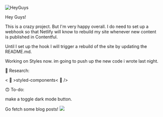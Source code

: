 ![HeyGuys](https://git.io/HeyGuys) 

Hey Guys!


This is a crazy project. But I'm very happy overall. I do need to set up a webhook so that Netlify will know to rebuild my site whenever new content is published in Contentful.

Until I set up the hook I will trigger a rebuild of the site by updating the README.md.

Working on Styles now. im going to push up the new code i wrote last night.


🧐  Research: 


< 💅 >styled-components< 💅 />



🙃  To-do: 


make a toggle dark mode button. 


Go fetch some blog posts!   ![](https://git.io/Doge)

